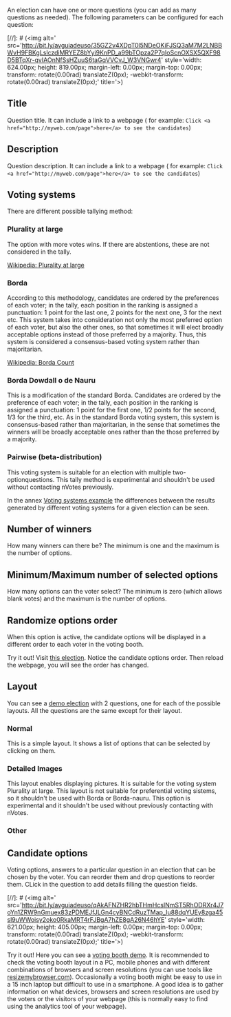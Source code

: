 An election can have one or more questions (you can add as many questions as needed). The following parameters can be configured for each question:

[//]: # (<img alt=' src='http://bit.ly/avguiadeuso/35GZ2v4XDpT0l5NDeOKiFJSQ3aM7M2LNBBWvH9FBKgLslczdiMRYEZ8bYyi9KnPD_a99bTOpza2P7qIoScnOXSX5QXF98D5BTqXr-qvIAOnNfSsHZuuS6taGqVVCvJ_W3VNGwr4' style='width: 624.00px; height: 819.00px; margin-left: 0.00px; margin-top: 0.00px; transform: rotate(0.00rad) translateZ(0px); -webkit-transform: rotate(0.00rad) translateZ(0px);' title='>)

## Title

Question title. It can include a link to a webpage ( for example: `Click <a href="http://myweb.com/page">here</a> to see the candidates`)

## Description

Question description. It can include a link to a webpage ( for example: `Click <a href="http://myweb.com/page">here</a> to see the candidates`)

## Voting systems

There are different possible tallying method:

### Plurality at large

The option with more votes wins. If there are abstentions, these are not considered in the tally.

[Wikipedia: Plurality at large](http://en.wikipedia.org/wiki/Plurality-at-large_voting)

### Borda

According to this methodology, candidates are ordered by the preferences of each voter; in the tally, each position in the ranking is assigned a punctuation: 1 point for the last one, 2 points for the next one, 3 for the next etc. This system takes into consideration not only the most preferred option of each voter, but also the other ones, so that sometimes it will elect broadly acceptable options instead of those preferred by a majority. Thus, this system is considered a consensus-based voting system rather than majoritarian.

[Wikipedia: Borda Count](https://en.wikipedia.org/wiki/Borda_count)

### Borda Dowdall o de Nauru

This is a modification of the standard Borda. Candidates are ordered by the preference of each voter; in the tally, each position in the ranking is assigned a punctuation: 1 point for the first one, 1/2 points for the second, 1/3 for the third, etc. As in the standard Borda voting system, this system is consensus-based rather than majoritarian, in the sense that sometimes the winners will be broadly acceptable ones rather than the those preferred by a majority.

### Pairwise (beta-distribution)

This voting system is suitable for an election with multiple two-optionquestions. This tally method is experimental and shouldn't be used without contacting nVotes previously.

In the annex [Voting systems example](https://docs.google.com/document/d/1vJoeMALMSA7wp5Kzo3zILtjbD9rSK82Yl6ALM0-xdKI/pub#h.7tuyegruxmsr) the differences between the results generated by different voting systems for a given election can be seen.

## Number of winners

How many winners can there be? The minimum is one and the maximum is the number of options.

## Minimum/Maximum number of selected options

How many options can the voter select? The minimum is zero (which allows blank votes) and the maximum is the number of options.

## Randomize options order

When this option is active, the candidate options will be displayed in a different order to each voter in the voting booth.

Try it out! Visit [this election](https://go.nvotes.com/booth/8/vote). Notice the candidate options order. Then reload the webpage, you will see the order has changed.

## Layout

You can see a [demo election](https://go.nvotes.com/booth/9/vote) with 2 questions, one for each of the possible layouts. All the questions are the same except for their layout.

### Normal

This is a simple layout. It shows a list of options that can be selected by clicking on them.

### Detailed Images

This layout enables displaying pictures. It is suitable for the voting system Plurality at large. This layout is not suitable for preferential voting sistems, so it shouldn't be used with Borda or Borda-nauru. This option is experimental  and it shouldn't be used without previously contacting with nVotes.

### Other

## Candidate options

Voting options, answers to a particular question in an election that can be chosen by the voter. You can reorder them and drop questions to reorder them. CLick in the question to add details filling the question fields.


[//]: # (<img alt=' src='http://bit.ly/avguiadeuso/qAkAFNZHR2hbTHmHcsINmST5RhODRXr4J7oYn1ZRW9nGmuex83zPDMEJfJLGn4cyBNCdRuzTMap_Iu88dqYUEy8zga45sl9uWWoisy2oko0RkaMRT4rFJBgA7hZE8gA26N46hYE' style='width: 621.00px; height: 405.00px; margin-left: 0.00px; margin-top: 0.00px; transform: rotate(0.00rad) translateZ(0px); -webkit-transform: rotate(0.00rad) translateZ(0px);' title='>)

Try it out! Here you can see a [voting booth demo](https://vota1.agoravoting.com/%23/election/516/vote). It is recommended to check the voting booth layout in a PC, mobile phones and with different combinations of browsers and screen resolutions (you can use tools like [resizemybrowser.com](http://resizemybrowser.com/)). Occasionally a voting booth might be easy to use in a 15 inch laptop but difficult to use in a smartphone. A good idea is to gather information on what devices, browsers and screen resolutions are used by the voters or the visitors of your webpage (this is normally easy to find using the analytics tool of your webpage).